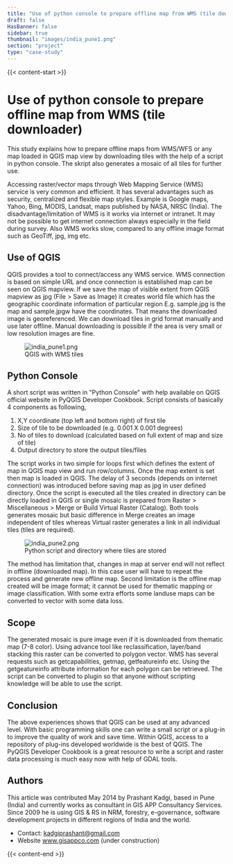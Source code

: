 ```yaml
---
title: "Use of python console to prepare offline map from WMS (tile downloader)"
draft: false
HasBanner: false
sidebar: true
thumbnail: "images/india_pune1.png"
section: "project"
type: "case-study"
---
```

{{< content-start >}}

# Use of python console to prepare offline map from WMS (tile downloader)

This study explains how to prepare offline maps from WMS/WFS or any map loaded in QGIS map view by downloading tiles with the help of a script in python console. The skript also generates a mosaic of all tiles for further use.

Accessing raster/vector maps through Web Mapping Service (WMS) service is very common and efficient. It has several advantages such as security, centralized and flexible map styles. Example is Google maps, Yahoo, Bing, MODIS, Landsat, maps published by NASA, NRSC (India). The disadvantage/limitation of WMS is it works via internet or intranet. It may not be possible to get internet connection always especially in the field during survey. Also WMS works slow, compared to any offline image format such as GeoTiff, jpg, img etc.

## Use of QGIS

QGIS provides a tool to connect/access any WMS service. WMS connection is based on simple URL and once connection is established map can be seen on QGIS mapview. If we save the map of visible extent from QGIS mapview as jpg (File \> Save as Image) it creates world file which has the geographic coordinate information of particular region E.g. sample.jpg is the map and sample.jpgw have the coordinates. That means the downloaded image is georeferenced. We can download tiles in grid format manually and use later offline. Manual downloading is possible if the area is very small or low resolution images are fine.

<figure>
<img src="../images/india_pune1.png" class="align-left" alt="india_pune1.png" />
<figcaption>QGIS with WMS tiles</figcaption>
</figure>

## Python Console

A short script was written in "Python Console" with help available on QGIS official website in PyQGIS Developer Cookbook. Script consists of basically 4 components as following,

1.  X,Y coordinate (top left and bottom right) of first tile
2.  Size of tile to be downloaded (e.g. 0.001 X 0.001 degrees)
3.  No of tiles to download (calculated based on full extent of map and size of tile)
4.  Output directory to store the output tiles/files

The script works in two simple for loops first which defines the extent of map in QGIS map view and run row/columns. Once the map extent is set then map is loaded in QGIS. The delay of 3 seconds (depends on internet connection) was introduced before saving map as jpg in user defined directory. Once the script is executed all the tiles created in directory can be directly loaded in QGIS or single mosaic is prepared from Raster \> Miscellaneous \> Merge or Build Virtual Raster (Catalog). Both tools generates mosaic but basic difference in Merge creates an image independent of tiles whereas Virtual raster generates a link in all individual tiles (tiles are required).

<figure>
<img src="../images/india_pune2.png" class="align-left" alt="india_pune2.png" />
<figcaption>Python script and directory where tiles are stored</figcaption>
</figure>

The method has limitation that, changes in map at server end will not reflect in offline (downloaded map). In this case user will have to repeat the process and generate new offline map. Second limitation is the offline map created will be image format; it cannot be used for thematic mapping or image classification. With some extra efforts some landuse maps can be converted to vector with some data loss.

## Scope

The generated mosaic is pure image even if it is downloaded from thematic map (7-8 color). Using advance tool like reclassification, layer/band stacking this raster can be converted to polygon vector. WMS has several requests such as getcapabilities, getmap, getfeatureinfo etc. Using the getgeatureinfo attribute information for each polygon can be retrieved. The script can be converted to plugin so that anyone without scripting knowledge will be able to use the script.

## Conclusion

The above experiences shows that QGIS can be used at any advanced level. With basic programming skills one can write a small script or a plug-in to improve the quality of work and save time. Within QGIS, access to a repository of plug-ins developed worldwide is the best of QGIS. The PyQGIS Developer Cookbook is a great resource to write a script and raster data processing is much easy now with help of GDAL tools.

## Authors

This article was contributed May 2014 by Prashant Kadgi, based in Pune (India) and currently works as consultant in GIS APP Consultancy Services. Since 2009 he is using GIS & RS in NRM, forestry, e-governance, software development projects in different regions of India and the world.

-   Contact: <kadgiprashant@gmail.com>
-   Website www.gisappco.com (under construction)

{{< content-end >}}
